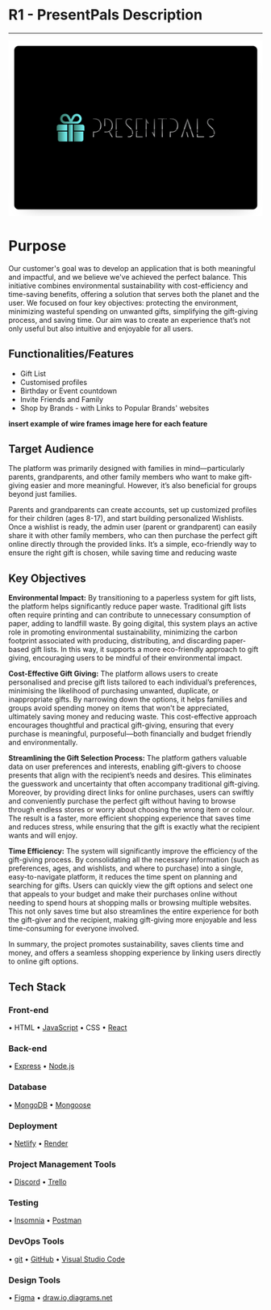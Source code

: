 # R1 - PresentPals Description
---
![Present Pals Logo](./images/PresentPals_Logo.png)
# Purpose
Our customer's goal was to develop an application that is both meaningful and impactful, and we believe we've achieved the perfect balance. This initiative combines environmental sustainability with cost-efficiency and time-saving benefits, offering a solution that serves both the planet and the user. We focused on four key objectives: protecting the environment, minimizing wasteful spending on unwanted gifts, simplifying the gift-giving process, and saving time. Our aim was to create an experience that’s not only useful but also intuitive and enjoyable for all users.

## Functionalities/Features
 - Gift List
 - Customised profiles
 - Birthday or Event countdown
 - Invite Friends and Family
 - Shop by Brands - with Links to Popular Brands' websites

**insert example of wire frames image here for each feature**

 ## Target Audience
The platform was primarily designed with families in mind—particularly parents, grandparents, and other family members who want to make gift-giving easier and more meaningful. However, it’s also beneficial for groups beyond just families.

Parents and grandparents can create accounts, set up customized profiles for their children (ages 8-17), and start building personalized Wishlists. Once a wishlist is ready, the admin user (parent or grandparent) can easily share it with other family members, who can then purchase the perfect gift online directly through the provided links. It’s a simple, eco-friendly way to ensure the right gift is chosen, while saving time and reducing waste


## Key Objectives

**Environmental Impact:** 
By transitioning to a paperless system for gift lists, the platform helps significantly reduce paper waste. Traditional gift lists often require printing and can contribute to unnecessary consumption of paper, adding to landfill waste. By going digital, this system plays an active role in promoting environmental sustainability, minimizing the carbon footprint associated with producing, distributing, and discarding paper-based gift lists. In this way, it supports a more eco-friendly approach to gift giving, encouraging users to be mindful of their environmental impact.

**Cost-Effective Gift Giving:** 
The platform allows users to create personalised and precise gift lists tailored to each individual’s preferences, minimising the likelihood of purchasing unwanted, duplicate, or inappropriate gifts. By narrowing down the options, it helps families and groups avoid spending money on items that won't be appreciated, ultimately saving money and reducing waste. This cost-effective approach encourages thoughtful and practical gift-giving, ensuring that every purchase is meaningful, purposeful—both financially and budget friendly and environmentally.

**Streamlining the Gift Selection Process:**
The platform gathers valuable data on user preferences and interests, enabling gift-givers to choose presents that align with the recipient’s needs and desires. This eliminates the guesswork and uncertainty that often accompany traditional gift-giving. Moreover, by providing direct links for online purchases, users can swiftly and conveniently purchase the perfect gift without having to browse through endless stores or worry about choosing the wrong item or colour. The result is a faster, more efficient shopping experience that saves time and reduces stress, while ensuring that the gift is exactly what the recipient wants and will enjoy.

**Time Efficiency:**
The system will significantly improve the efficiency of the gift-giving process. By consolidating all the necessary information (such as preferences, ages, and wishlists, and where to purchase) into a single, easy-to-navigate platform, it reduces the time spent on planning and searching for gifts. Users can quickly view the gift options and select one that appeals to your budget and make their purchases online without needing to spend hours at shopping malls or browsing multiple websites. This not only saves time but also streamlines the entire experience for both the gift-giver and the recipient, making gift-giving more enjoyable and less time-consuming for everyone involved.

In summary, the project promotes sustainability, saves clients time and money, and offers a seamless shopping experience by linking users directly to online gift options. 


## Tech Stack

### Front-end
•	HTML
•	[JavaScript](https://www.javascript.com/)
•	CSS
•	[React](https://react.dev/)

### Back-end
•	[Express](https://expressjs.com/)
•	[Node.js](https://nodejs.org/en)

### Database
•	[MongoDB](https://www.mongodb.com/)
•	[Mongoose](https://mongoosejs.com/)

### Deployment
•	[Netlify](https://www.netlify.com/)
•	[Render](https://render.com/)

### Project Management Tools
•	[Discord](https://discord.com/)
•	[Trello](https://trello.com/)

### Testing
•	[Insomnia](https://insomnia.rest/)
•	[Postman](https://www.postman.com/)

### DevOps Tools
•	[git](https://git-scm.com/)
•	[GitHub](https://github.com/)
•	[Visual Studio Code](https://code.visualstudio.com/)

### Design Tools
•	[Figma](https://www.figma.com/)
•	[draw.io,diagrams.net](https://app.diagrams.net/)
